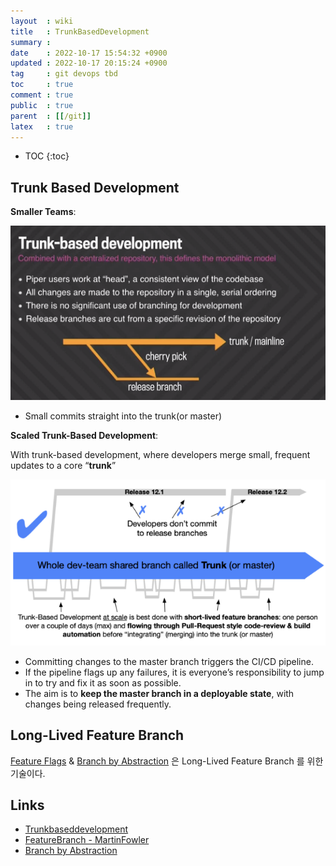 ```yaml
---
layout  : wiki
title   : TrunkBasedDevelopment
summary : 
date    : 2022-10-17 15:54:32 +0900
updated : 2022-10-17 20:15:24 +0900
tag     : git devops tbd
toc     : true
comment : true
public  : true
parent  : [[/git]]
latex   : true
---
```

* TOC
{:toc}

## Trunk Based Development

__Smaller Teams__:

![](/resource/wiki/git-trunk-based-development/patch.png)

- Small commits straight into the trunk(or master)

__Scaled Trunk-Based Development__:

With trunk-based development, where developers merge small, frequent updates to a core “__trunk__” 

![](/resource/wiki/git-trunk-based-development/trunk.png)
 
- Committing changes to the master branch triggers the CI/CD pipeline.
- If the pipeline flags up any failures, it is everyone’s responsibility to jump in to try and fix it as soon as possible.
- The aim is to __keep the master branch in a deployable state__, with changes being released frequently.

## Long-Lived Feature Branch

[Feature Flags](https://trunkbaseddevelopment.com/feature-flags/) & [Branch by Abstraction](https://trunkbaseddevelopment.com/branch-by-abstraction/) 은 Long-Lived Feature Branch 를 위한 기술이다.

## Links

- [Trunkbaseddevelopment](https://trunkbaseddevelopment.com/)
- [FeatureBranch - MartinFowler](https://martinfowler.com/bliki/FeatureBranch.html)
- [Branch by Abstraction](https://trunkbaseddevelopment.com/branch-by-abstraction/)